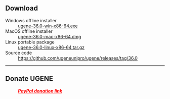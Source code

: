 <h2> Download </h2>
<dl>

<dt>Windows offline installer</dt>
<dd><a href="https://github.com/ugeneunipro/ugene/releases/download/36.0/ugene-36.0-win-x86-64.exe">ugene-36.0-win-x86-64.exe</a> </dd>

<dt>MacOS offline installer</dt>
<dd><a href="https://github.com/ugeneunipro/ugene/releases/download/36.0/ugene-36.0-mac-x86-64.dmg">ugene-36.0-mac-x86-64.dmg</a> </dd>

<dt>Linux portable package</dt>
<dd><a href="https://github.com/ugeneunipro/ugene/releases/download/36.0/ugene-36.0-linux-x86-64.tar.gz">ugene-36.0-linux-x86-64.tar.gz</a> </dd>

<dt>Source code</dt>
<dd><a href="https://github.com/ugeneunipro/ugene/releases/tag/36.0">https://github.com/ugeneunipro/ugene/releases/tag/36.0</a> </dd>

</dl>

<hr style="color: black;">
<h2> Donate UGENE </h2>
<dl>
<dd>
    <form action="https://www.paypal.com/cgi-bin/webscr" method="post"> 
        <input type="hidden" name="cmd" value="_s-xclick">
        <input type="hidden" name="hosted_button_id" value="4YFBK5CNVTSPY">
        <input type="hidden" name="lc" value="US">
        <a style="color: red; font-weight: bold; font-style: italic;" href="#" onclick="parentNode.submit()"> PayPal donation link </a>
    </form>
</dd>
</dl>
<br/>
<br/>
<br/>
<br/>
<br/>
<br/>
<br/>
<br/>
<br/>
